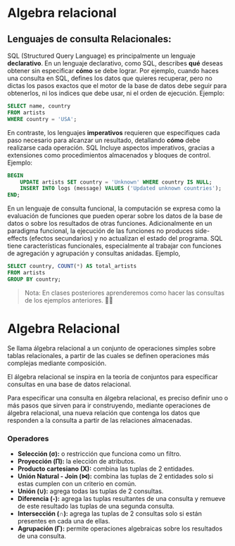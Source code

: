 # Algebra relacional

## Lenguajes de consulta Relacionales:

SQL (Structured Query Language) es principalmente un lenguaje **declarativo**. En un lenguaje declarativo, como SQL, describes **qué** deseas obtener sin especificar **cómo** se debe lograr. Por ejemplo, cuando haces una consulta en SQL, defines los datos que quieres recuperar, pero no dictas los pasos exactos que el motor de la base de datos debe seguir para obtenerlos, ni los indices que debe usar, ni el orden de ejecución. Ejemplo:

```sql
SELECT name, country
FROM artists
WHERE country = 'USA';
```

En contraste, los lenguajes **imperativos** requieren que especifiques cada paso necesario para alcanzar un resultado, detallando **cómo** debe realizarse cada operación. SQL Incluye aspectos imperativos, gracias a extensiones como procedimientos almacenados y bloques de control. Ejemplo:

```sql
BEGIN
    UPDATE artists SET country = 'Unknown' WHERE country IS NULL;
    INSERT INTO logs (message) VALUES ('Updated unknown countries');
END;
```

En un lenguaje de consulta funcional, la computación se expresa como la evaluación de funciones que pueden operar sobre los datos de la base de datos o sobre los resultados de otras funciones. Adicionalmente en un paradigma funcional, la ejecución de las funciones no produces side-effects (efectos secundarios) y no actualizan el estado del programa. SQL tiene características funcionales, especialmente al trabajar con funciones de agregación y agrupación y consultas anidadas. Ejemplo, 

```sql
SELECT country, COUNT(*) AS total_artists
FROM artists
GROUP BY country;
```

> Nota: En clases posteriores aprenderemos como hacer las consultas de los ejemplos anteriores. 👌🏻

# **Algebra Relacional**

Se llama álgebra relacional a un conjunto de operaciones simples sobre tablas relacionales, a partir de las cuales se definen operaciones más complejas mediante composición.

El álgebra relacional se inspira en la teoría de conjuntos para especificar consultas en una base de datos relacional.

Para especificar una consulta en álgebra relacional, es preciso definir uno o más pasos que sirven para ir construyendo, mediante operaciones de álgebra relacional, una nueva relación que contenga los datos que responden a la consulta a partir de las relaciones almacenadas. 

### Operadores

- **Selección (σ):** o restricción que funciona como un filtro.
- **Proyección (Π):** la elección de atributos.
- **Producto cartesiano (X):** combina las tuplas de 2 entidades.
- **Unión Natural - Join (⋈):** combina las tuplas de 2 entidades solo si estas cumplen con un criterio en común.
- **Unión (∪):** agrega todas las tuplas de 2 consultas.
- **Diferencia (-):** agrega las tuplas resultantes de una consulta y remueve de este resultado las tuplas de una segunda consulta.
- **Intersección (∩):** agrega las tuplas de 2 consultas solo si están presentes en cada una de ellas.
- **Agrupación (Γ):** permite operaciones algebraicas sobre los resultados de una consulta.